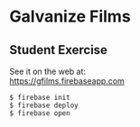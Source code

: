 # Galvanize Films

## Student Exercise

See it on the web at:    
https://gfilms.firebaseapp.com

```
$ firebase init    
$ firebase deploy    
$ firebase open    
```
